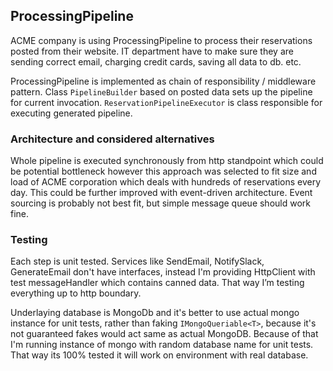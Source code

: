 ## ProcessingPipeline

ACME company is using ProcessingPipeline to process their reservations posted from their website. IT department have to make sure they are sending correct email, charging credit cards, saving all data to db. etc. 

ProcessingPipeline is implemented as chain of responsibility / middleware pattern. Class `PipelineBuilder` based on posted data sets up the pipeline for current invocation. `ReservationPipelineExecutor` is class responsible for executing generated pipeline.

### Architecture and considered alternatives
Whole pipeline is executed synchronously from http standpoint which could be potential bottleneck however this approach was selected to fit size and load of ACME corporation which deals with hundreds of reservations every day. This could be further improved with event-driven architecture. Event sourcing is probably not best fit, but simple message queue should work fine.

### Testing
Each step is unit tested. Services like SendEmail, NotifySlack, GenerateEmail don't have interfaces, instead I'm providing HttpClient with test messageHandler which contains canned data. That way I’m testing everything up to http boundary. 

Underlaying database is MongoDb and it's better to use actual mongo instance for unit tests, rather than faking `IMongoQueriable<T>`, because it's not guaranteed fakes would act same as actual MongoDB. Because of that I'm running instance of mongo with random database name for unit tests. That way its 100% tested it will work on environment with real database. 
